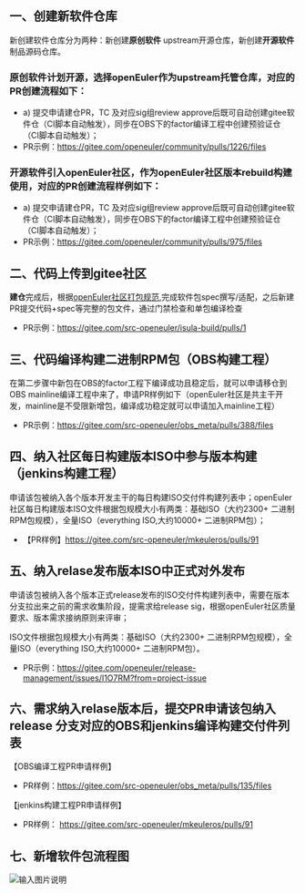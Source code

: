 ## 一、创建新软件仓库

新创建软件仓库分为两种：新创建**原创软件** upstream开源仓库，新创建**开源软件**制品源码仓库。

### **原创软件计划开源**，选择openEuler作为upstream托管仓库，对应的PR创建流程如下：
- a) 提交申请建仓PR，TC 及对应sig组review approve后既可自动创建gitee软件仓（CI脚本自动触发），同步在OBS下的factor编译工程中创建预验证仓（CI脚本自动触发）；
- PR示例：https://gitee.com/openeuler/community/pulls/1226/files

### **开源软件引入openEuler社区**，作为openEuler社区版本rebuild构建使用，对应的PR创建流程样例如下：
- a) 提交申请建仓PR，TC 及对应sig组review approve后既可自动创建gitee软件仓（CI脚本自动触发），同步在OBS下的factor编译工程中创建预验证仓（CI脚本自动触发）；
- PR示例：https://gitee.com/openeuler/community/pulls/975/files

## 二、代码上传到gitee社区

**建仓**完成后，根据[openEuler社区打包规范](https://gitee.com/openeuler/community/blob/master/zh/contributors/packaging.md),完成软件包spec撰写/适配，之后新建PR提交代码+spec等完整的包文件，通过门禁检查和单包编译检查
- PR示例：https://gitee.com/src-openeuler/isula-build/pulls/1 

## 三、代码编译构建二进制RPM包（OBS构建工程）

在第二步骤中新包在OBS的factor工程下编译成功且稳定后，就可以申请移仓到OBS mainline编译工程中来了，申请PR样例如下（openEuler社区是共主干开发，mainline是不受限新增包，编译成功稳定就可以申请加入mainline工程）


- PR示例：https://gitee.com/src-openeuler/obs_meta/pulls/388/files


## 四、纳入社区每日构建版本ISO中参与版本构建（jenkins构建工程）

申请该包被纳入各个版本开发主干的每日构建ISO交付件构建列表中；openEuler社区每日构建版本ISO文件根据包规模大小有两类：基础ISO（大约2300+ 二进制RPM包规模），全量ISO（everything ISO,大约10000+ 二进制RPM包）；

- 【PR样例】https://gitee.com/src-openeuler/mkeuleros/pulls/91
 

## 五、纳入relase发布版本ISO中正式对外发布
申请该包被纳入各个版本正式release发布的ISO交付件构建列表中，需要在版本分支拉出来之前的需求收集阶段，提需求给release sig，根据openEuler社区质量要求、版本需求接纳原则来评审；

ISO文件根据包规模大小有两类：基础ISO（大约2300+ 二进制RPM包规模），全量ISO（everything ISO,大约10000+ 二进制RPM包）。

- PR示例：https://gitee.com/openeuler/release-management/issues/I1O7RM?from=project-issue

 

## 六、需求纳入relase版本后，提交PR申请该包纳入release 分支对应的OBS和jenkins编译构建交付件列表

【OBS编译工程PR申请样例】

- PR样例：https://gitee.com/src-openeuler/obs_meta/pulls/135/files

【jenkins构建工程PR申请样例】
- PR样例： https://gitee.com/src-openeuler/mkeuleros/pulls/91

## 七、新增软件包流程图
![输入图片说明](https://images.gitee.com/uploads/images/2020/1117/190932_99e94b47_5603730.png "new_package.PNG")